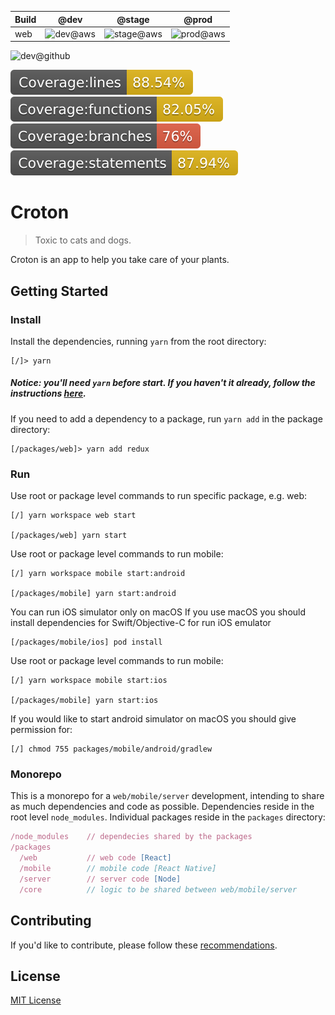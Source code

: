 
|Build|@dev|@stage|@prod|
|-|:-:|:-:|:-:|
|web|![dev@aws](https://codebuild.eu-west-2.amazonaws.com/badges?uuid=eyJlbmNyeXB0ZWREYXRhIjoidVcrTGg4WC9HUVVSM3ZvejZDVk5FS0k3TEdmYm02OXBidTZ5VUR2WDNjamtnWE5BWVl2MjlmR2NlczN3SnFpWHhOVDVObjllbjNaM1JNbzdTWlVGVWhZPSIsIml2UGFyYW1ldGVyU3BlYyI6IkJzQUlyZS9pVkhPSVJDZlciLCJtYXRlcmlhbFNldFNlcmlhbCI6MX0%3D&branch=dev)|![stage@aws](https://codebuild.eu-west-2.amazonaws.com/badges?uuid=eyJlbmNyeXB0ZWREYXRhIjoidVcrTGg4WC9HUVVSM3ZvejZDVk5FS0k3TEdmYm02OXBidTZ5VUR2WDNjamtnWE5BWVl2MjlmR2NlczN3SnFpWHhOVDVObjllbjNaM1JNbzdTWlVGVWhZPSIsIml2UGFyYW1ldGVyU3BlYyI6IkJzQUlyZS9pVkhPSVJDZlciLCJtYXRlcmlhbFNldFNlcmlhbCI6MX0%3D&branch=stage)|![prod@aws](https://codebuild.eu-west-2.amazonaws.com/badges?uuid=eyJlbmNyeXB0ZWREYXRhIjoidVcrTGg4WC9HUVVSM3ZvejZDVk5FS0k3TEdmYm02OXBidTZ5VUR2WDNjamtnWE5BWVl2MjlmR2NlczN3SnFpWHhOVDVObjllbjNaM1JNbzdTWlVGVWhZPSIsIml2UGFyYW1ldGVyU3BlYyI6IkJzQUlyZS9pVkhPSVJDZlciLCJtYXRlcmlhbFNldFNlcmlhbCI6MX0%3D&branch=prod)|

![dev@github](https://github.com/dubbha/croton/workflows/WEB-CI-common/badge.svg?branch=dev)

![lines](./packages/web/coverage/badge-lines.svg) ![functions](./packages/web/coverage/badge-functions.svg) ![branches](./packages/web/coverage/badge-branches.svg) ![statements](./packages/web/coverage/badge-statements.svg)


# Croton

> Toxic to cats and dogs.

Croton is an app to help you take care of your plants.

## Getting Started
### Install
Install the dependencies, running `yarn` from the root directory:
```
[/]> yarn
``` 
##### *Notice: you'll need `yarn` before start. If you haven't it already, follow the instructions [here](https://yarnpkg.com/getting-started/install).*

If you need to add a dependency to a package, run `yarn add` in the package directory:
```
[/packages/web]> yarn add redux
```

### Run
Use root or package level commands to run specific package, e.g. web:
```
[/] yarn workspace web start

[/packages/web] yarn start
```
Use root or package level commands to run mobile:
```
[/] yarn workspace mobile start:android

[/packages/mobile] yarn start:android
```
You can run iOS simulator only on macOS
If you use macOS you should install dependencies for Swift/Objective-C for run iOS emulator
```
[/packages/mobile/ios] pod install
```
Use root or package level commands to run mobile:
```
[/] yarn workspace mobile start:ios

[/packages/mobile] yarn start:ios
```
If you would like to start android simulator on macOS you should give permission for:
```
[/] chmod 755 packages/mobile/android/gradlew
```

### Monorepo
This is a monorepo for a `web/mobile/server` development, intending to share as much dependencies and code as possible. Dependencies reside in the root level `node_modules`. Individual packages reside in the `packages` directory:

```js
/node_modules    // dependecies shared by the packages
/packages
  /web           // web code [React]
  /mobile        // mobile code [React Native]
  /server        // server code [Node]
  /core          // logic to be shared between web/mobile/server
```

## Contributing
If you'd like to contribute, please follow these [recommendations](CONTRIBUTING.md).

## License
[MIT License](https://opensource.org/licenses/MIT)

